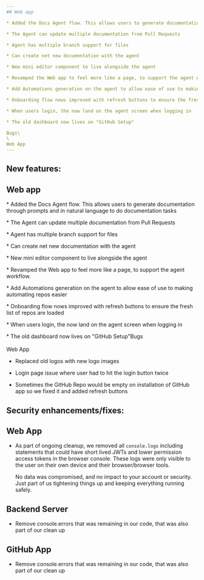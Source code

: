 ```yaml
---
## Web app

* Added the Docs Agent flow. This allows users to generate documentation through prompts and in natural language to do documentation tasks

* The Agent can update multiple documentation from Pull Requests

* Agent has multiple branch support for files

* Can create net new documentation with the agent

* New mini editor component to live alongside the agent

* Revamped the Web app to feel more like a page, to support the agent workflow.

* Add Automations generation on the agent to allow ease of use to making automating repos easier

* Onboarding flow nows improved with refresh buttons to ensure the fresh list of repos are loaded

* When users login, the now land on the agent screen when logging in

* The old dashboard now lives on "GitHub Setup"

Bugs\
\
Web App
---
```




## New features:

## Web app

\* Added the Docs Agent flow. This allows users to generate documentation through prompts and in natural language to do documentation tasks

\* The Agent can update multiple documentation from Pull Requests

\* Agent has multiple branch support for files

\* Can create net new documentation with the agent

\* New mini editor component to live alongside the agent

\* Revamped the Web app to feel more like a page, to support the agent workflow.

\* Add Automations generation on the agent to allow ease of use to making automating repos easier

\* Onboarding flow nows improved with refresh buttons to ensure the fresh list of repos are loaded

\* When users login, the now land on the agent screen when logging in

\* The old dashboard now lives on "GitHub Setup"Bugs\
\
Web App

* Replaced old logos with new logo images

* Login page issue where user had to hit the login button twice

* Sometimes the GitHub Repo would be empty on installation of GitHub app so we fixed it and added refresh buttons

## Security enhancements/fixes:

## Web App

* As part of ongoing cleanup, we removed all `console.logs` including statements that could have short lived JWTs and lower permission access tokens in the browser console. These logs were only visible to the user on their own device and their browser/browser tools.

  No data was compromised, and no impact to your account or security. Just part of us tightening things up and keeping everything running safely.

## Backend Server

* Remove console.errors that was remaining in our code, that was also part of our clean up

## GitHub App

* Remove console.errors that was remaining in our code, that was also part of our clean up

